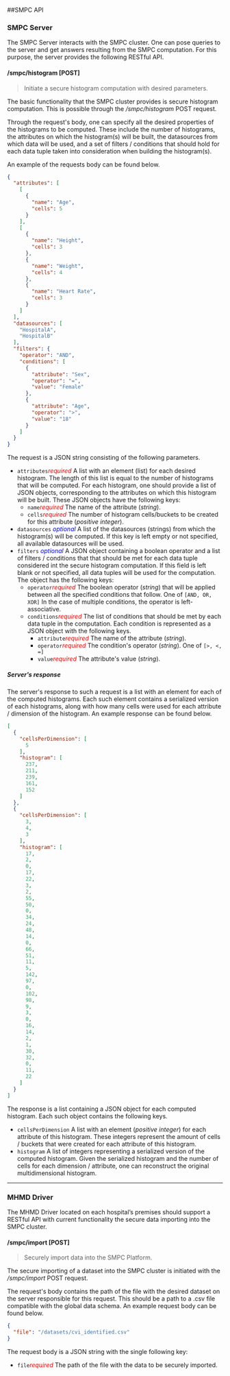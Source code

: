 ##SMPC API
### SMPC Server
The SMPC Server interacts with the SMPC cluster. One can pose queries to the server and get answers resulting from the SMPC computation. For this purpose, the server provides the following RESTful API.

#### /smpc/histogram **[POST]**
>Initiate a secure histogram computation with desired parameters.

The basic functionality that the SMPC cluster provides is secure histogram computation. This is possible through the */smpc/histogram* POST request.

Through the request's body, one can specify all the desired properties of the histograms to be computed. These include the number of histograms, the attributes on which the histogram(s) will be built, the datasources from which data will be used, and a set of filters / conditions that should hold for each data tuple taken into consideration when building the histogram(s).

An example of the requests body can be found below.

```json
{
  "attributes": [
    [
      {
        "name": "Age",
        "cells": 5
      }
    ],
    [
      {
        "name": "Height",
        "cells": 3
      },
      {
        "name": "Weight",
        "cells": 4
      },
      {
        "name": "Heart Rate",
        "cells": 3
      }
    ]
  ],
  "datasources": [
    "HospitalA",
    "HospitalB"
  ],
  "filters": {
    "operator": "AND",
    "conditions": [
      {
        "attribute": "Sex",
        "operator": "=",
        "value": "Female"
      },
      {
        "attribute": "Age",
        "operator": ">",
        "value": "18"
      }
    ]
  }
}
```
The request is a JSON string consisting of the following parameters.
* `attributes`<span style="color:red">_required_</span> A list with an element (list) for each desired histogram. The length of this list is equal to the number of histograms that will be computed. For each histogram, one should provide a list of JSON objects, corresponding to the attributes on which this histogram will be built.
These JSON objects have the following keys:
    * `name`<span style="color:red">_required_</span> The name of the attribute (_string_).
    * `cells`<span style="color:red">_required_</span> The number of histogram cells/buckets to be created for this attribute (_positive integer_).
* `datasources`<span style="color:blue"> _optional_ </span> A list of the datasources (strings) from which the histogram(s) will be computed. If this key is left empty or not specified, all available datasources will be used.
* `filters`<span style="color:blue"> _optional_ </span> A JSON object containing a boolean operator and a list of filters / conditions that that should be met for each data tuple considered int the secure histogram computation. If this field is left blank or not specified, all data tuples will be used for the computation. The object has the following keys:
    * `operator`<span style="color:red">_required_</span> The boolean operator (_string_) that will be applied between all the specified conditions that follow. One of `[AND, OR, XOR]` In the case of multiple conditions, the operator is left-associative.
    * `conditions`<span style="color:red">_required_</span> The list of conditions that should be met by each data tuple in the computation. Each condition is represented as a JSON object with the following keys.
        * `attribute`<span style="color:red">_required_</span> The name of the attribute (_string_).
        * `operator`<span style="color:red">_required_</span> The condition's operator (_string_). One of `[>, <, =]`
        * `value`<span style="color:red">_required_</span> The attribute's value (_string_).

##### Server's response
The server's response to such a request is a list with an element for each of the computed histograms. Each such element contains a serialized version of each histograms, along with how many cells were used for each attribute / dimension of the histogram. An example response can be found below.
```json
[
  {
    "cellsPerDimension": [
      5
    ],
    "histogram": [
      237,
      211,
      239,
      161,
      152
    ]
  },
  {
    "cellsPerDimension": [
      3,
      4,
      3
    ],
    "histogram": [
      17,
      2,
      0,
      17,
      22,
      3,
      2,
      55,
      50,
      0,
      34,
      24,
      48,
      14,
      0,
      66,
      51,
      11,
      5,
      142,
      97,
      0,
      102,
      98,
      9,
      3,
      0,
      16,
      14,
      2,
      1,
      30,
      32,
      0,
      11,
      22
    ]
  }
]
```
The response is a list containing a JSON object for each computed histogram.
Each such object contains the following keys.
* `cellsPerDimension` A list with an element (_positive integer_) for each attribute of this histogram. These integers represent the amount of cells / buckets that were created for each attribute of this histogram.
* `histogram` A list of integers representing a serialized version of the computed histogram. Given the serialized histogram and the number of cells for each dimension / attribute, one can reconstruct the original multidimensional histogram.


___
### MHMD Driver
The MHMD Driver located on each hospital’s premises should support a RESTful API with current functionality the secure data importing into the SMPC cluster.  
#### /smpc/import **[POST]**
>Securely import data into the SMPC Platform.

The secure importing of a dataset into the SMPC cluster is initiated with the _/smpc/import_ POST request.

The request's body contains the path of the file with the desired dataset on the server responsible for this request. This should be a path to a .csv file compatible with the global data schema. An example request body can be found below.
```json
{
  "file": "/datasets/cvi_identified.csv"
}
```
The request body is a JSON string with the single following key:
* `file`<span style="color:red">_required_</span> The path of the file with the data to be securely imported.
